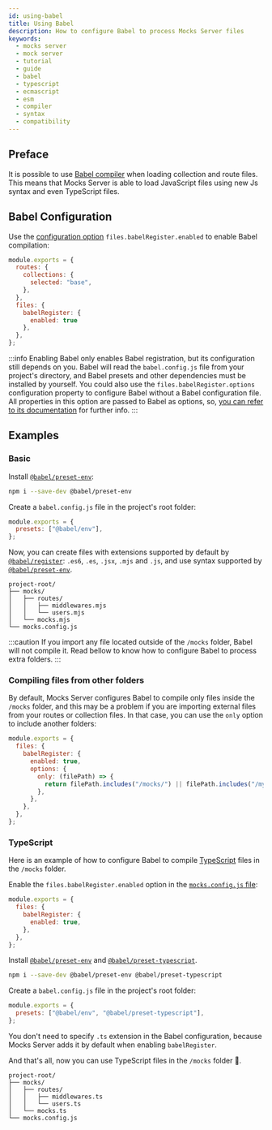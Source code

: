 ```yaml
---
id: using-babel
title: Using Babel
description: How to configure Babel to process Mocks Server files
keywords:
  - mocks server
  - mock server
  - tutorial
  - guide
  - babel
  - typescript
  - ecmascript
  - esm
  - compiler
  - syntax
  - compatibility
---
```


## Preface

It is possible to use [Babel compiler](https://babeljs.io/) when loading collection and route files. This means that Mocks Server is able to load JavaScript files using new Js syntax and even TypeScript files.

## Babel Configuration

Use the [configuration option](configuration/options.md) `files.babelRegister.enabled` to enable Babel compilation:

```js
module.exports = {
  routes: {
    collections: {
      selected: "base",
    },
  },
  files: {
    babelRegister: {
      enabled: true
    },
  },
};
```

:::info
Enabling Babel only enables Babel registration, but its configuration still depends on you. Babel  will read the `babel.config.js` file from your project's directory, and Babel presets and other dependencies must be installed by yourself. You could also use the `files.babelRegister.options` configuration property to configure Babel without a Babel configuration file. All properties in this option are passed to Babel as options, so, [you can refer to its documentation](https://babeljs.io/docs/en/babel-register) for further info.
:::

## Examples

### Basic

Install [`@babel/preset-env`](https://babeljs.io/docs/en/babel-preset-env):

```bash
npm i --save-dev @babel/preset-env
```

Create a `babel.config.js` file in the project's root folder:

```js
module.exports = {
  presets: ["@babel/env"],
};
```

Now, you can create files with extensions supported by default by [`@babel/register`](https://babeljs.io/docs/en/babel-register): `.es6`, `.es`, `.jsx`, `.mjs` and `.js`, and use syntax supported by [`@babel/preset-env`](https://babeljs.io/docs/en/babel-preset-env).

```
project-root/
├── mocks/
│   ├── routes/
│   │   ├── middlewares.mjs
│   │   └── users.mjs
│   └── mocks.mjs
└── mocks.config.js
```

:::caution
If you import any file located outside of the `/mocks` folder, Babel will not compile it. Read bellow to know how to configure Babel to process extra folders.
:::

### Compiling files from other folders

By default, Mocks Server configures Babel to compile only files inside the `/mocks` folder, and this may be a problem if you are importing external files from your routes or collection files. In that case, you can use the `only` option to include another folders:

```js
module.exports = {
  files: {
    babelRegister: {
      enabled: true,
      options: {
        only: (filePath) => {
          return filePath.includes("/mocks/") || filePath.includes("/my-folder-to-include/");
        },
      },
    },
  },
};
```

### TypeScript

Here is an example of how to configure Babel to compile [TypeScript](https://www.typescriptlang.org/) files in the `/mocks` folder.

Enable the `files.babelRegister.enabled` option in the [`mocks.config.js` file](configuration/how-to-change-settings.md):

```js
module.exports = {
  files: {
    babelRegister: {
      enabled: true,
    },
  },
};
```

Install [`@babel/preset-env`](https://babeljs.io/docs/en/babel-preset-env) and [`@babel/preset-typescript`](https://babeljs.io/docs/en/babel-preset-typescript).

```bash
npm i --save-dev @babel/preset-env @babel/preset-typescript
```

Create a `babel.config.js` file in the project's root folder:

```js
module.exports = {
  presets: ["@babel/env", "@babel/preset-typescript"],
};
```

You don't need to specify `.ts` extension in the Babel configuration, because Mocks Server adds it by default when enabling `babelRegister`.

And that's all, now you can use TypeScript files in the `/mocks` folder 🥳.

```
project-root/
├── mocks/
│   ├── routes/
│   │   ├── middlewares.ts
│   │   └── users.ts
│   └── mocks.ts
└── mocks.config.js
```
